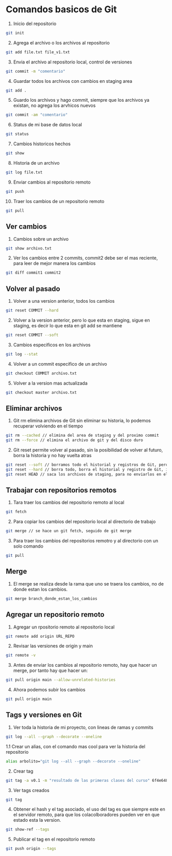 # Comandos basicos de Git

1. Inicio del repositorio
```bash 
git init
```

2. Agrega el archivo o los archivos al repositorio 
```bash 
git add file.txt file_v1.txt
```

3. Envia el archivo al repositorio local, control de versiones 
```bash 
git commit -m "comentario"
```

4. Guardar todos los archivos con cambios en staging area
```bash
git add .
```

5. Guardo los archivos y hago commit, siempre que los archivos ya existan, no agrega los arvhicos nuevos
```bash
git commit -am "comentario"
```

6. Status de mi base de datos local 
```bash
git status 
```

7. Cambios historicos hechos 
```bash
git show
```

8. Historia de un archivo 
```bash 
git log file.txt 
```

9. Enviar cambios al repositorio remoto 
```bash 
git push 
```

10. Traer los cambios de un repositorio remoto 
```bash 
git pull
```

## Ver cambios 

1. Cambios sobre un archivo 
```bash 
git show archivo.txt
```

2. Ver los cambios entre 2 commits, commit2 debe ser el mas reciente, para leer de mejor manera los cambios
```bash 
git diff commit1 commit2
```

## Volver al pasado 

1. Volver a una version anterior, todos los cambios 
```bash 
git reset COMMIT --hard
```

2. Volver a la version anterior, pero lo que esta en staging, sigue en staging, es decir lo que esta en git add se mantiene 
```bash 
git reset COMMIT --soft
```

3. Cambios especificos en los archivos 
```bash 
git log --stat 
```

4. Volver a un commit especifico de un archivo 
```bash 
git checkout COMMIT archivo.txt 
```

5. Volver a la version mas actualizada
```bash
git checkout master archivo.txt 
```

## Eliminar archivos 

1. Git rm elimina archivos de Git sin eliminar su historia, lo podemos recuperar volviendo en el tiempo
```bash 
git rm --cached // elimina del area de staging y del proximo commit 
git rm --force // elimina el archivo de git y del disco duro 
```

2. Git reset permite volver al pasado, sin la posibilidad de volver al futuro, borra la historia y no hay vuelta atras
```bash 
git reset --soft // borramos todo el historial y registros de Git, pero guardamos los cambios que tenemos en staging 
git reset --hard // borra todo, borra el historial y registro de Git, incluido staging 
git reset HEAD // saca los archivos de staging, para no enviarlos en el commit, se pueden volver a agregar con git add .
```

## Trabajar con repositorios remotos

1. Tara traer los cambios del repositorio remoto al local 
```bash 
git fetch 
```

2. Para copiar los cambios del repositorio local al directorio de trabajo
```bash 
git merge // se hace un git fetch, seguido de git merge 
```

3. Para traer los cambios del repositorios remotro y al directorio con un solo comando 
```bash 
git pull
```

## Merge

1. El merge se realiza desde la rama que uno se traera los cambios, no de donde estan los cambios.
```bash 
git merge branch_donde_estan_los_cambios
```

## Agregar un repositorio remoto 

1. Agregar un rpositorio remoto al repositorio local
```bash 
git remote add origin URL_REPO
```

2. Revisar las versiones de origin y main 
```bash 
git remote -v 
```

3. Antes de enviar los cambios al repositorio remoto, hay que hacer un merge, por tanto hay que hacer un:
```bash 
git pull origin main --allow-unrelated-histories 
```

4. Ahora podemos subir los cambios
```bash
git pull origin main 
```

## Tags y versiones en Git


1. Ver toda la historia de mi proyecto, con lineas de ramas y commits 
```bash 
git log --all --graph --decorate --oneline
```

1.1 Crear un alias, con el comando mas cool para ver la historia del repositorio 
```bash 
alias arbolito="git log --all --graph --decorate --oneline"
```

2. Crear tag
```bash
git tag -a v0.1 -m "resultado de las primeras clases del curso" 6f4e648
```

3. Ver tags creados
```bash 
git tag
```

4. Obtener el hash y el tag asociado, el uso del tag es que siempre este en el servidor remoto, para que los colacolboradores pueden ver en que estado esta la version.
```bash 
git show-ref --tags
```

5. Publicar el tag en el repositorio remoto
```bash 
git push origin --tags 
```

